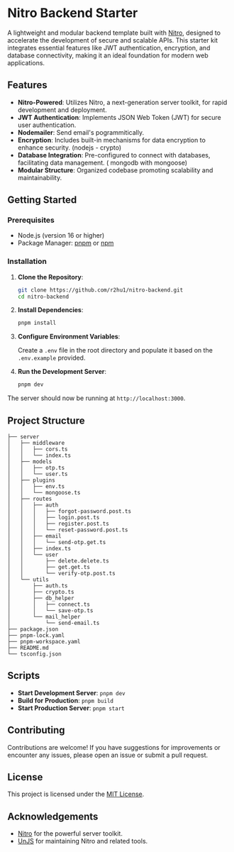 # Nitro Backend Starter

A lightweight and modular backend template built with [Nitro](https://nitro.build/), designed to accelerate the development of secure and scalable APIs. This starter kit integrates essential features like JWT authentication, encryption, and database connectivity, making it an ideal foundation for modern web applications.

## Features

* **Nitro-Powered**: Utilizes Nitro, a next-generation server toolkit, for rapid development and deployment.
* **JWT Authentication**: Implements JSON Web Token (JWT) for secure user authentication.
* **Nodemailer**: Send email's pogrammitically.
* **Encryption**: Includes built-in mechanisms for data encryption to enhance security. (nodejs - crypto)
* **Database Integration**: Pre-configured to connect with databases, facilitating data management. ( mongodb with mongoose)
* **Modular Structure**: Organized codebase promoting scalability and maintainability.

## Getting Started

### Prerequisites

* Node.js (version 16 or higher)
* Package Manager: [pnpm](https://pnpm.io/) or [npm](https://npmjs.org/)

### Installation

1. **Clone the Repository**:

   ```bash
   git clone https://github.com/r2hu1/nitro-backend.git
   cd nitro-backend
   ```



2. **Install Dependencies**:

   ```bash
   pnpm install
   ```



3. **Configure Environment Variables**:

   Create a `.env` file in the root directory and populate it based on the `.env.example` provided.

4. **Run the Development Server**:

   ```bash
   pnpm dev
   ```



The server should now be running at `http://localhost:3000`.

## Project Structure

```
├── server
│   ├── middleware
│   │   ├── cors.ts
│   │   └── index.ts
│   ├── models
│   │   ├── otp.ts
│   │   └── user.ts
│   ├── plugins
│   │   ├── env.ts
│   │   └── mongoose.ts
│   ├── routes
│   │   ├── auth
│   │   │   ├── forgot-password.post.ts
│   │   │   ├── login.post.ts
│   │   │   ├── register.post.ts
│   │   │   └── reset-password.post.ts
│   │   ├── email
│   │   │   └── send-otp.get.ts
│   │   ├── index.ts
│   │   └── user
│   │       ├── delete.delete.ts
│   │       ├── get.get.ts
│   │       └── verify-otp.post.ts
│   └── utils
│       ├── auth.ts
│       ├── crypto.ts
│       ├── db_helper
│       │   ├── connect.ts
│       │   └── save-otp.ts
│       └── mail_helper
│           └── send-email.ts
├── package.json
├── pnpm-lock.yaml
├── pnpm-workspace.yaml
├── README.md
└── tsconfig.json

```



## Scripts

* **Start Development Server**: `pnpm dev`
* **Build for Production**: `pnpm build`
* **Start Production Server**: `pnpm start`

## Contributing

Contributions are welcome! If you have suggestions for improvements or encounter any issues, please open an issue or submit a pull request.

## License

This project is licensed under the [MIT License](LICENSE).

## Acknowledgements

* [Nitro](https://nitro.build/) for the powerful server toolkit.
* [UnJS](https://github.com/unjs) for maintaining Nitro and related tools.
